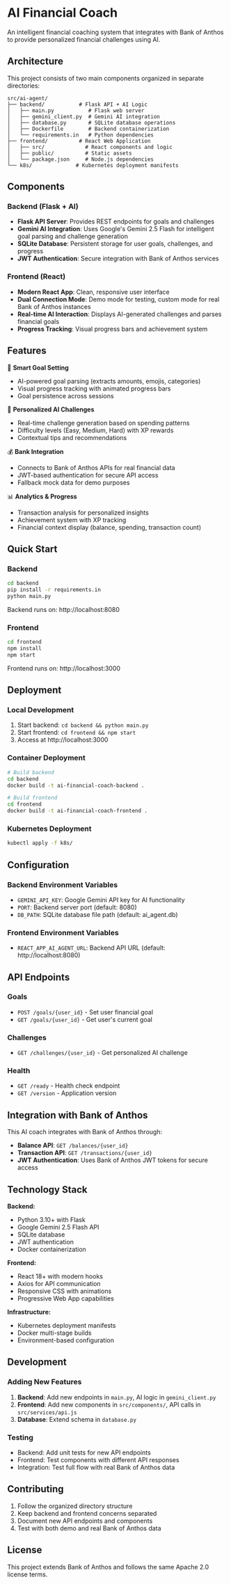 # AI Financial Coach

An intelligent financial coaching system that integrates with Bank of Anthos to provide personalized financial challenges using AI.

## Architecture

This project consists of two main components organized in separate directories:

```
src/ai-agent/
├── backend/           # Flask API + AI Logic
│   ├── main.py           # Flask web server
│   ├── gemini_client.py  # Gemini AI integration
│   ├── database.py       # SQLite database operations
│   ├── Dockerfile        # Backend containerization
│   └── requirements.in   # Python dependencies
├── frontend/          # React Web Application
│   ├── src/             # React components and logic
│   ├── public/          # Static assets
│   └── package.json     # Node.js dependencies
└── k8s/              # Kubernetes deployment manifests
```

## Components

### Backend (Flask + AI)
- **Flask API Server**: Provides REST endpoints for goals and challenges
- **Gemini AI Integration**: Uses Google's Gemini 2.5 Flash for intelligent goal parsing and challenge generation
- **SQLite Database**: Persistent storage for user goals, challenges, and progress
- **JWT Authentication**: Secure integration with Bank of Anthos services

### Frontend (React)
- **Modern React App**: Clean, responsive user interface
- **Dual Connection Mode**: Demo mode for testing, custom mode for real Bank of Anthos instances
- **Real-time AI Interaction**: Displays AI-generated challenges and parses financial goals
- **Progress Tracking**: Visual progress bars and achievement system

## Features

🎯 **Smart Goal Setting**
- AI-powered goal parsing (extracts amounts, emojis, categories)
- Visual progress tracking with animated progress bars
- Goal persistence across sessions

🤖 **Personalized AI Challenges**
- Real-time challenge generation based on spending patterns
- Difficulty levels (Easy, Medium, Hard) with XP rewards
- Contextual tips and recommendations

💰 **Bank Integration** 
- Connects to Bank of Anthos APIs for real financial data
- JWT-based authentication for secure API access
- Fallback mock data for demo purposes

📊 **Analytics & Progress**
- Transaction analysis for personalized insights
- Achievement system with XP tracking
- Financial context display (balance, spending, transaction count)

## Quick Start

### Backend
```bash
cd backend
pip install -r requirements.in
python main.py
```
Backend runs on: http://localhost:8080

### Frontend
```bash
cd frontend
npm install
npm start
```
Frontend runs on: http://localhost:3000

## Deployment

### Local Development
1. Start backend: `cd backend && python main.py`
2. Start frontend: `cd frontend && npm start`
3. Access at http://localhost:3000

### Container Deployment
```bash
# Build backend
cd backend
docker build -t ai-financial-coach-backend .

# Build frontend  
cd frontend
docker build -t ai-financial-coach-frontend .
```

### Kubernetes Deployment
```bash
kubectl apply -f k8s/
```

## Configuration

### Backend Environment Variables
- `GEMINI_API_KEY`: Google Gemini API key for AI functionality
- `PORT`: Backend server port (default: 8080)
- `DB_PATH`: SQLite database file path (default: ai_agent.db)

### Frontend Environment Variables  
- `REACT_APP_AI_AGENT_URL`: Backend API URL (default: http://localhost:8080)

## API Endpoints

### Goals
- `POST /goals/{user_id}` - Set user financial goal
- `GET /goals/{user_id}` - Get user's current goal

### Challenges  
- `GET /challenges/{user_id}` - Get personalized AI challenge

### Health
- `GET /ready` - Health check endpoint
- `GET /version` - Application version

## Integration with Bank of Anthos

This AI coach integrates with Bank of Anthos through:
- **Balance API**: `GET /balances/{user_id}` 
- **Transaction API**: `GET /transactions/{user_id}`
- **JWT Authentication**: Uses Bank of Anthos JWT tokens for secure access

## Technology Stack

**Backend:**
- Python 3.10+ with Flask
- Google Gemini 2.5 Flash API
- SQLite database
- JWT authentication
- Docker containerization

**Frontend:**
- React 18+ with modern hooks
- Axios for API communication  
- Responsive CSS with animations
- Progressive Web App capabilities

**Infrastructure:**
- Kubernetes deployment manifests
- Docker multi-stage builds
- Environment-based configuration

## Development

### Adding New Features
1. **Backend**: Add new endpoints in `main.py`, AI logic in `gemini_client.py`
2. **Frontend**: Add new components in `src/components/`, API calls in `src/services/api.js`
3. **Database**: Extend schema in `database.py`

### Testing
- Backend: Add unit tests for new API endpoints
- Frontend: Test components with different API responses
- Integration: Test full flow with real Bank of Anthos data

## Contributing

1. Follow the organized directory structure
2. Keep backend and frontend concerns separated  
3. Document new API endpoints and components
4. Test with both demo and real Bank of Anthos data

## License

This project extends Bank of Anthos and follows the same Apache 2.0 license terms.